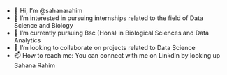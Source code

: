 - 👋 Hi, I’m @sahanarahim
- 👀 I’m interested in pursuing internships related to the field of Data Science and Biology
- 🌱 I’m currently pursuing Bsc (Hons) in Biological Sciences and Data Analytics
- 💞️ I’m looking to collaborate on projects related to Data Science
- 📫 How to reach me: You can connect with me on LinkdIn by looking up Sahana Rahim


<!---
sahanarahim/sahanarahim is a ✨ special ✨ repository because its `README.md` (this file) appears on your GitHub profile.
You can click the Preview link to take a look at your changes.
--->
